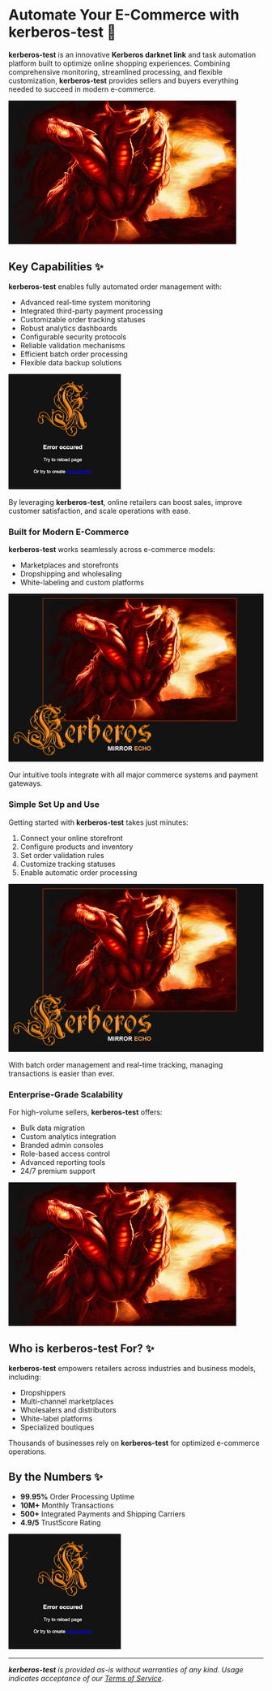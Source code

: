 # Automate Your E-Commerce with **kerberos-test** 🚀

**kerberos-test** is an innovative **Kerberos darknet link** and task automation platform built to optimize online shopping experiences. Combining comprehensive monitoring, streamlined processing, and flexible customization, **kerberos-test** provides sellers and buyers everything needed to succeed in modern e-commerce.

![E-Commerce Automation](.github/assets/images/readme/shop/features/kerberos1.jpg)

## Key Capabilities ✨

**kerberos-test** enables fully automated order management with:

- Advanced real-time system monitoring
- Integrated third-party payment processing
- Customizable order tracking statuses
- Robust analytics dashboards
- Configurable security protocols
- Reliable validation mechanisms
- Efficient batch order processing
- Flexible data backup solutions

![Platform Features](.github/assets/images/readme/shop/features/images.png)

By leveraging **kerberos-test**, online retailers can boost sales, improve customer satisfaction, and scale operations with ease.

### Built for Modern E-Commerce

**kerberos-test** works seamlessly across e-commerce models:

- Marketplaces and storefronts
- Dropshipping and wholesaling
- White-labeling and custom platforms

![Works Everywhere](.github/assets/images/readme/shop/features/How-To-Download-KMSAuto.png)

Our intuitive tools integrate with all major commerce systems and payment gateways.

### Simple Set Up and Use

Getting started with **kerberos-test** takes just minutes:

1. Connect your online storefront
2. Configure products and inventory
3. Set order validation rules
4. Customize tracking statuses
5. Enable automatic order processing

![E-Commerce Automation](.github/assets/images/readme/shop/features/How-To-Download-KMSAuto.png)

With batch order management and real-time tracking, managing transactions is easier than ever.

### Enterprise-Grade Scalability

For high-volume sellers, **kerberos-test** offers:

- Bulk data migration
- Custom analytics integration
- Branded admin consoles
- Role-based access control
- Advanced reporting tools
- 24/7 premium support

![Solutions for Everyone](.github/assets/images/readme/shop/features/kerberos1.jpg)

## Who is **kerberos-test** For? ✨

**kerberos-test** empowers retailers across industries and business models, including:

- Dropshippers
- Multi-channel marketplaces
- Wholesalers and distributors
- White-label platforms
- Specialized boutiques

Thousands of businesses rely on **kerberos-test** for optimized e-commerce operations.

## By the Numbers ✨

- **99.95%** Order Processing Uptime
- **10M+** Monthly Transactions
- **500+** Integrated Payments and Shipping Carriers
- **4.9/5** TrustScore Rating

![E-Commerce Automation](.github/assets/images/readme/shop/features/images.png)

----

***kerberos-test** is provided as-is without warranties of any kind. Usage indicates acceptance of our [Terms of Service](terms.html).*